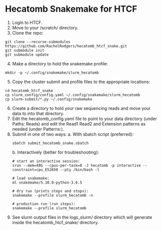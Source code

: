 # Hecatomb Snakemake for HTCF

1. Login to HTCF.
2. Move to your /scratch/ directory.
3. Clone the repo:
```
git clone --recurse-submodules https://github.com/RachelRodgers/hecatomb_htcf_snake.git
git submodule init
git submodule update
```
4. Make a directory to hold the snakemake profile:
```
mkdir -p ~/.config/snakemake/slurm_hecatomb
```
5. Copy the cluster submit and profile files to the appropriate locations:
```
cd hecatomb_htcf_snake
cp slurm_config/config.yaml ~/.config/snakemake/slurm_hecatomb
cp slurm-submit/*.py ~/.config/snakemake
```
6. Create a directory to hold your raw sequencing reads and move your data to into that directory.
7. Edit the hecatomb_config.yaml file to point to your data directory (under Paths: Reads) and edit the Read1 Read2 and Extension patterns as needed (under Patterns:).
8. Submit in one of two ways:
	a. With sbatch script (preferred):
	```
	sbatch submit_hecatomb_snake.sbatch
	```
	b. Interactively (better for troubleshooting):
	```
	# start an interactive session:
	srun --mem=48G --cpus-per-task=8 -J hecatomb -p interactive --constraint=cpu_E52650 --pty /bin/bash -l
	
	# load snakemake:
	ml snakemake/5.10.0-python-3.6.5
	
	# dry run (prints steps and stops):
	snakemake --profile slurm_hecatomb -n
	
	# production run (run steps):
	snakemake --profile slurm_hecatomb
	```
9. See slurm output files in the logs_slurm/ directory which will generate inside the hecatomb_htcf_snake/ directory.
